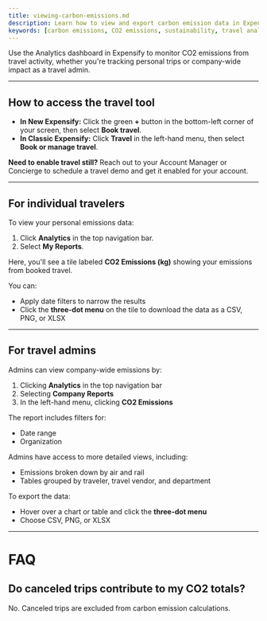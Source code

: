 ```yaml
---
title: viewing-carbon-emissions.md
description: Learn how to view and export carbon emission data in Expensify, including traveler-level and company-wide reporting.
keywords: [carbon emissions, CO2 emissions, sustainability, travel analytics, emissions reporting, expensify travel, classic, new expensify]
---
```


<div id="new-expensify" markdown="1">

Use the Analytics dashboard in Expensify to monitor CO2 emissions from travel activity, whether you're tracking personal trips or company-wide impact as a travel admin.

---

## How to access the travel tool

- **In New Expensify:** Click the green **+** button in the bottom-left corner of your screen, then select **Book travel**.
- **In Classic Expensify:** Click **Travel** in the left-hand menu, then select **Book or manage travel**.

**Need to enable travel still?** Reach out to your Account Manager or Concierge to schedule a travel demo and get it enabled for your account.

---

## For individual travelers

To view your personal emissions data:

1. Click **Analytics** in the top navigation bar.
2. Select **My Reports**.

Here, you'll see a tile labeled **CO2 Emissions (kg)** showing your emissions from booked travel.

You can:
- Apply date filters to narrow the results
- Click the **three-dot menu** on the tile to download the data as a CSV, PNG, or XLSX

---

## For travel admins

Admins can view company-wide emissions by:

1. Clicking **Analytics** in the top navigation bar
2. Selecting **Company Reports**
3. In the left-hand menu, clicking **CO2 Emissions**

The report includes filters for:
- Date range
- Organization

Admins have access to more detailed views, including:
- Emissions broken down by air and rail
- Tables grouped by traveler, travel vendor, and department

To export the data:
- Hover over a chart or table and click the **three-dot menu**
- Choose CSV, PNG, or XLSX

---

# FAQ

## Do canceled trips contribute to my CO2 totals?
No. Canceled trips are excluded from carbon emission calculations.

</div>
